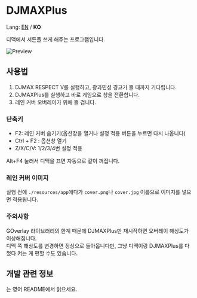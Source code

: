 # DJMAXPlus

Lang: [EN](README.md) / **KO**

디맥에서 서든플 쓰게 해주는 프로그램입니다.

![Preview](https://github.com/ruby3141/readme-assets/blob/main/DJMAXPlus/preview.gif?raw=true)

## 사용법

1. DJMAX RESPECT V를 실행하고, 광과민성 경고가 뜰 때까지 기다립니다.
2. DJMAXPlus를 실행하고 바로 게임으로 창을 전환합니다.
3. 레인 커버 오버레이가 위에 뜰 겁니다.

### 단축키

- F2: 레인 커버 숨기기(옵션창을 열거나 설정 적용 버튼을 누르면 다시 나옵니다)
- Ctrl + F2 : 옵션창 열기
- Z/X/C/V: 1/2/3/4번 설정 적용

Alt+F4 눌러서 디맥을 끄면 자동으로 같이 꺼집니다.

### 레인 커버 이미지

실행 전에 `./resources/app`에다가 `cover.png`나 `cover.jpg` 이름으로 이미지를 넣으면 적용됩니다.

### 주의사항

GOverlay 라이브러리의 한계 때문에 DJMAXPlus만 재시작하면 오버레이 해상도가 이상해집니다. <br>
디맥 쪽 해상도를 변경하면 정상으로 돌아옵니다만, 그냥 디맥이랑 DJMAXPlus를 다 껐다 켜는 게 편할 수도 있습니다.

## 개발 관련 정보

는 영어 README에서 읽으세요.
